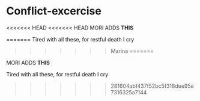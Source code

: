 # Conflict-excercise

<<<<<<< HEAD
<<<<<<< HEAD
MORI ADDS **THIS**

=======
Tired with all these, for restful death I cry
>>>>>>> Marina
=======

MORI ADDS **THIS**

Tired with all these, for restful death I cry

>>>>>>> 281604abf437f52bc5f318dee95e7316325a7144
